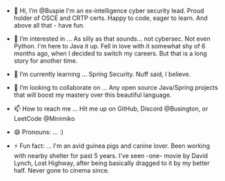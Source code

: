 - 👋 Hi, I’m @Buspie
I'm an ex-intelligence cyber security lead. Proud holder of OSCE and CRTP certs.
Happy to code, eager to learn. And above all that - have fun.
  
- 👀 I’m interested in ...
As silly as that sounds... not cybersec. Not even Python.
I'm here to Java it up. Fell in love with it somewhat shy of 6 months ago, when I decided to switch my careers. But that is a long story for another time.
  
- 🌱 I’m currently learning ...
Spring Security. Nuff said, I believe.
  
- 💞️ I’m looking to collaborate on ...
Any open source Java/Spring projects that will boost my mastery over this beautiful language.
  
- 📫 How to reach me ...
Hit me up on GitHub, Discord @Busington, or LeetCode @Minimiko

- 😄 Pronouns: ... :)
  
- ⚡ Fun fact: ...
I'm an avid guinea pigs and canine lover. Been working with nearby shelter for past 5 years.
I've seen -one- movie by David Lynch, Lost Highway, after being basically dragged to it by my better half. Never gone to cinema since.

<!---
Buspie/Buspie is a ✨ special ✨ repository because its `README.md` (this file) appears on your GitHub profile.
You can click the Preview link to take a look at your changes.
--->
